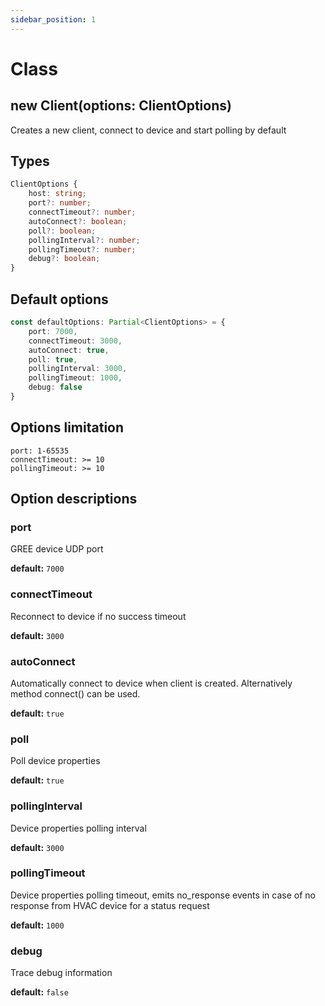 ```yaml
---
sidebar_position: 1
---
```


# Class

## new Client(options: ClientOptions)
Creates a new client, connect to device and start polling by default

## Types
```typescript 
ClientOptions {
    host: string;
    port?: number;
    connectTimeout?: number;
    autoConnect?: boolean;
    poll?: boolean;
    pollingInterval?: number;
    pollingTimeout?: number;
    debug?: boolean;
}
```

## Default options
```typescript
const defaultOptions: Partial<ClientOptions> = {
    port: 7000,
    connectTimeout: 3000,
    autoConnect: true,
    poll: true,
    pollingInterval: 3000,
    pollingTimeout: 1000,
    debug: false
}
```

## Options limitation
```shell
port: 1-65535
connectTimeout: >= 10
pollingTimeout: >= 10
```

## Option descriptions
### port
GREE device UDP port

**default:** `7000`

### connectTimeout
Reconnect to device if no success timeout

**default:** `3000`

### autoConnect
Automatically connect to device when client is created. Alternatively method connect() can be used.

**default:** `true`

### poll
Poll device properties

**default:** `true`

### pollingInterval
Device properties polling interval

**default:** `3000`

### pollingTimeout
Device properties polling timeout, emits no_response events in case of no response from HVAC device for a status request

**default:** `1000`

### debug
Trace debug information

**default:** `false`

